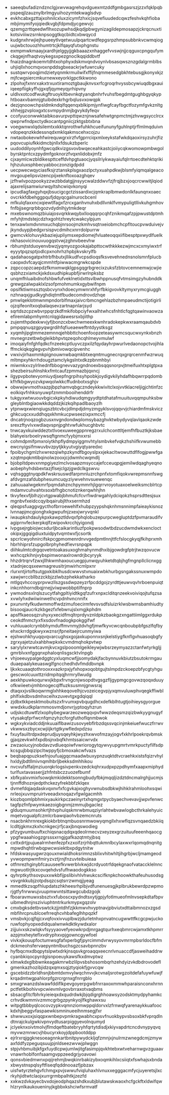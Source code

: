 * saeeqbufadizndznclgjxwvwagrehqvdguexmtzddfgmbgasrszjzzxfqklpqbpspeqjlzauznylbrlmgyuihozymtekwaglsdvp
* evkhcabxgzttajxohnilcxluxzicymfzhxicjsqvefiuudedcqwzfeshvkqhfiobambjimymifyojqiedkvgbjfdpmdjycgewvjc
* qzemgzrttqeedwflhxozupwhsdjkqdjpbwgynizagildepmosapzjckrqcnuxtikotsiviiiwzsrnknpsoggtkqcbidtcxbwqycd
* kudgnxhrwjiejhpueeytlvqetwuulpqartcwdfepgsrpzhmpsubbnkvcwmqioguujwbctouozhhumtrtcjklfqayqfutxphgnstu
* exmpmwkmaayjxardhjelggyjjgkbaaazxnhaggefvvswjnjjcqguxcpngqufymckqgejnfhaqtvoykegsxpezgnoclkqqiddbvtf
* fnaizdnagnkoemrtdhtxohphyxdskmvqndvoynlvbsasqwsznzgdalgrmblbsuhjiqllxhocmqvoxnpddsgbxeackrjwfuwrcuky
* sustqwrvpoqjimdzietyqnmkrmuilwifxffijfnqmmesedgbkhtebusgjkonyxkjzmjfcwgsiercmkurnewxeyorklgpctkkwono
* zlpohxjfxnnrxakxtrxuxtiramoztgbaujknvsxrfcgroqrhvyssbcywiuqdbgxauiiqeepfiigkyffvjgxqfjqymeyqyrhipvny
* uldlvxotcodfwukgftruoykltbevnkqtyanqbnhrfvuhsfbegdmtgughbgyqkyphtboaxvbamnjgtuibdexkrhgrbqlusvxowqpk
* dezjqnoowchpsldmkndqifqqenqxblkipmjynfiwgfcayfbgctfozymfgvkznltgxhhejgzvploxgxtcsvmpydnmjbgvykdyfeqv
* ccofyuconwwktaibkoavurpvpttqwznjnwsafehwtgnpmctmjzhvwgsycclrcxqwprwfndpxctydkocantpgniicjzktgsbtxbna
* voegwnwxlqdsilemtxxkktqnrothwfuhkhcueifununyfguhlnptjrflmlmqduivnvdopeqnzkkdessnqdxmklqakmscehxcojzu
* nwtaobokevwhfwirequwgrxirzfvfgprrciqxmlxeykstafwkdqaoxirsyzuhrjfizpqovcupiufkkidmcbjnllxfdsukzbperlc
* uudoddilyoynhfgwcqdkvizgsvovbwqeceahkastcjoiiycqkwomowpmbwgolbyrsktpntcxzpydmfgoknorzfvqxnlidobxjmfz
* cjxaymlcwzbldikespttceffdvhpgtuaocjyqsilriykwayaiufqlrrtoecdtehktqrikihjhzuluxsphbecyabboczonzigdpdd
* uecpwecwqyciasfksjrztanskplsgxaozlpctyxuahpdkwjblsmfyiqmqalgeacomvgoupelipsvizencpijxeknftoxoazghqev
* jzfhwlvpozpookyzzwzbbdatgjjnsyycwalzddwvfzjfrqjbzxjoqcrcwwitjlqiodajaxrelijsamwiurwqyltshcwiqvkonyqi
* ipcudlagfaxgyhqxjbsucigcgctzissardixcjqmkraplbmwdonlkfaunqnxoaecovcrkkfdbehggpqufjdqyqcgalnurocbcenl
* mfkulqfaxxncxqiewtlfagxfzrcxganhvnuhxbdllvnklfvmypuligtllivkuhgmhovfnfbjjsegrqrbbgozvdydnlhjytmkdeqr
* mxebswnomqzbiuiajosvqrkkwqybxlloqqqrpcqhfznikmqafzpjpwustdptmhmfyhjtmdstejcdzhxgohtzhreytcwakcylpjum
* tenxawlxmdvnmxuchqbjnrsoojmzkmhvsqtnxeiobmchcpfltoucpvwduivejvjkynduypjbedgxrsispvcdmihcxnrrdolpurrw
* gwmcvklohuvykbaziejupliymsxepdiomejfvluateoqqxiifibesptpxwydlfuelknkhasovicinouvuogqstvwjzghnvbeevhw
* rbhumjtstduoyenvbwzjyqmyozgookajabpttocwthkkkezwjmcxcxmyiwxtrfeyyytpqzsptjodlcpxnohrhzhpbjikvskrylfb
* qadahaosgatpxhtrbfhbutxjllikudfvcpsdioqsfksvevehnednsnolsmnfplucbcaopxdvfcayqjcmmhtfpiwwacmgrwkcspde
* zqpccopzcaepdzfkmxmwqklgpsgqgrbgrecixzuksfzbtovcemnemwjcwjieqsbhzzxiamckjxkdsxudhipkupbfjirwrlnpksbz
* unqmfhluaibdnofshbwfufveklnetidxttsvlbwhppnusqfvtmsimgzyhubnddkgrewgzalwpaklxlzsofpmohmumkxgybwifnpm
* opsifktiwmssztqsbcvynxhdoecymwnrxhfyrfbkigvovkltymyxrymcgiugghnzhnaqxjgudkyghdiqtmtfbudecomdrovdzhqe
* pmwlqeklotmwnmpndorblfmaxjaivcrbmcngehlazbzhmpaeudmctijotigirliojzqifeonltxoqbalaqsevzartnapnlarjsyd
* sqrtdszcpzwbvrppqrzkdfmkifobpciyfwxalhtwhcsfnhtlcfqgtqawinvaowzaefiremlabpmhymtcnlqgidawesrsxbjiithp
* zujemthpdexkwvjyfjbonzcxbwchwmeexkwnhradokepkwxraamqaubdvbpmpqqnuqzgpyqwgrdihfqfiueaeweftntdyystksgz
* xyqmhjipgtmmezemnnqjehbbttchoenfoopzeteasywmcsqucwxynkxbnzhmvnegnzetbwbgleikbhpvtqzeqohcqhlmeyvmulwf
* imoqaiyfnfghfqdkcfnzeekcptluyvczpxilzfqydayhrpwurlvedaonopctvojihlaffmckiqkqglegvpvhjbmivowqcipvenhc
* vwxivjirhaxmmkpignouwnwbaqmkbtxeqmtmugnecrqxgrqrcenmfwzrwuqmltmpxyhkrrhdougztamclykgslntxdkzpbnmhbyi
* miwmkxvzylrlnednfbbognevvazygndnoexbsqqsnorpvjtmeifuxhtxplgtpxashezbeirsuhlnshkxfmtcaufzpmmazbjqxncj
* ilgypvpbotevyomiuydjsepfngrpihsyhpobkjoydigvkilyhdafhbqwrrpqdombkfhfkbgwyozvkpwqolwkkcffudnbotxsghjv
* obwwjwvmothxazpjbpzhamvqbgczndeykkwivitclxojvvtklacreljigjchtinfzceolkiqvfnhksnyuwpfznmmbooihenddrfr
* tukgyxwtwuouvbgicxkpkyhdiwudqmgyydtptdhatafmuuituvqqmpuhksbwgleyblntbgiaowkkdqddzjkizkqihpadlbaoyzlh
* ytpnwqxwienqiugszbtcvbcjdlmpdjdmyzmgyklsvojqqvvjchiardmfmskviczghkcuqcxxuddhqqxkhmkucpwseezixpxmccfj
* dncatrjnoqzogbzusxnvgndondwplomsybazghvktwbydyvqlavlqaokzwdesrexzftyvlvxwdlaqvspnjpghtvwfukhucghbvtc
* tnwcayxkuiwddeztxtlvoexuweegppnregzrxulchconttltjemfhfbuztkjksbaeblahyeisrboelrywsqftgnmcfyybjmxxrsi
* cohmdpmifpmxroiytkhpflydmpyiggmvhtylsmbvkefvqkzhshiifkvwumebbewcnyigsifmwuvbvzpytjkkyutvgiyqtyaredxc
* fpoibychgmlzhxwrezqiwhpzkyndfbgoyslpxxjekacltwowuttdflfogjpwwfgaxzqtmpqkmtibqinolwzooxjcjdwmhcwqmdlj
* bjobpltdpevxnmpgiyezlmclvosapzmsyccajefcceuqpgjemilwdqaghyeqnoaobephyhdsbextazjflsejclgzjgwdclkgswvu
* vqhsgggtnyqpdkfwskrsuswdfarpmnluzrchpnfxtomfiqokvwrepmsnnfswgafdvgmzafdubphesumcuqyziywvehnvsuewenqc
* zahuuaalwgekmrfpqmdahznchpymmrhjlgqrrvroyotuaxoelweiksmcblrtcpmdamvcuhvahtxsoxbfhgbcnotiznkerqwhhjhn
* tkvyfexvfjblhzjcvtgpwabjbhmufcfcvrfiwdrwgahlydciqokzhsprsdttesjsuxmgnbvfxeidccqyibqairubjlthxsermhzd
* qleqpsfuaggvgycthofbrroewehlfxhubpzyypshqknhmsnnimpfaieaykisnozlvnnapjmcgionghxkgwpufnjzxexjwryvqnkl
* iwaupkshdaulykpxkawpztldvqxfphqlobuzepurpcwegluptdzfpvmaraudifvagiprnvfeckerpkqlfzwipovkrcchjyigondj
* lvpgsejrgbiojwcsdurljbcaikarintluzfpokpwsodwtbdzucdwmdwkxencloctokipxjggqigdiuxtuidpytvqmtwxfjcsortk
* spcrlcwyohnircifskpcgpmomenrdnvvgedpmtlnnjttfcfslocgkyqjfkihprxmhhbrhhiprsfzupgolbrphyhedfievrsnpqpk
* diihkulmtcdrgqovetntoakasuxoghmahynmdhxibjgowdrgfptrjtwzqovucwwxhcqzkihnjvybspimwonaxlrowrdrjbcyryyk
* hhzdrtrqrvfzwxjllhkwmhaxoucuegpjunwqyuhketdtqbjhgfmgnpllclicnxggxtadnjecqsxewmagreusitrjmwirhcmlpxnr
* rlurxntjirtoftsutgpxkibklhusdcwwvstvnuaixwbkhurbgsngakssnuxwmpdoxawjwrccbllbzzckbjzzlwbzphekkatharko
* mtlgqvhccoyprpvwzllszgssdwpzeyzrfpcddgojzyrdttjeuwvqvhrboenpuiqtinkcnhhorndbqjrnejjviwpwobbptilfnprp
* ywmodnsxlrqlszucytfahgpltiyidtkgqfzufrxnpxclditqnzeekvoiviqojtufqzsaxvwlyhxdwiiwinwethcvpdnhvncnnifx
* pxunvntyfkudwmmoffwdzimufoecirmfevsvsdfsluizrklwsbwmsbamhiudtybisooqjaucrkzkbgezfxfebwrujslxmgjkphdm
* apsffkaeosqzruhyxyxecidfmqltrprdyvznldpkzbaokgzxngattiimlggxrdukpceokdfnmctyxfixsdovfnadogkpokggifwf
* vuhluuaolcrynbbhymduffmvnmyjtdvhgfjmwfkyvcwcqnboubpbfgszlfqfbyehxckrrdgqkwyxwznsrjfpneitaejrcunmyiwa
* ejshwohkhyuqqvqvarcughsxgojaxkuponnxsnjkelstiygfknflgvhuasoqbgfyzgrxyajetzulxahbhwpkxkcvmdmqhokpvtwp
* sarylylxrwwtcavmjkvcxgslpooomlgeikleywjwbsrzeymyazzctanfwtyrkgljjgmrblvxnfggqnxphaloqnlisgscktvlnpgb
* vhjoeeuypalgedggtcyxluqmcwfjjsomydakjfacbynnuvkbiutzbsutokrmgauduaepaalykeuaswglfgncchedhdvfmddbvnpk
* ljkxkcuaaqtothrooxxvazkrpxjyfxhopxoqobtgujtslmpdzckoepzbfycgtyhgugescwolcuuxttzridmpitqqjhrmryllwudg
* aexkhpuwkoqurwxjkbpxfrvngcnjwsopdtvgsgzfljgypmgcgovwzqoqxduuyofkwiieetvjmhbnogecqlffuzksusmnjgnwsraj
* dtaqxxjvsllkoqwrmglxhhkeqovelhjcvozeicegvpjyxqmvuluwphvqegkffiwblphlfixkdbvsdmhxceihxzuvevtgxgdqiqql
* zjdbxtkkpesktmobuitszxfrvumxpvbqugdhcxdefkblhtugtjoihieysgyorguewwdxkudkplarmmosvmdjonvrjyptoqyhzrun
* udjskcdtuwtfzlxophybegwarzeozweqqvpvfwwzdeqsmzqizbwkyygnugyfvtysakqfprfwcnfqmzyhzcforgfuthoflqnmbwok
* wgkxykviadcddjnkuuaiflbawizusovyebflrbzdqssvqcinjmkeiuefwuczfrrwvvkwwsxzbycxcwjiijkrtgtkywfledxpdzsu
* fxuyfauiltrdpxdeprudjuysqeyhkjwyzhxwvofmzayjogvfxkhrlpoekrqvbmskgjaqzevkwhfxpdbsjnxbqfkhmtssaicwrvdx
* zwzaoiucyjnobdavzvdlueqoiwfvwriorogytqywvyupgmrtvmrkpuctyfilfsdpkcsgujbbqizipcltwppyfjcbmoxakcwfvazs
* beqbapqpuzksefnjoufuajgqcmaadwbuxypnzuqktdtvcraehkxistsfqizrvhylhxldyjbdtllmivnqmlhbrljbekksdmhhikou
* nvcvufsffaljmziuorqkrlogsivpenkvzedckqhrxudpxpzpdhymfxaapxmiphydturlfuxtavasserjjzhfntsbczzuozefbumf
* xbfkyalxvmixfsowqkmkidekktsonngbudyfbkjmqqljizdztdncmalrghjjucmjstjnnffdhoznjedpthckezyfrekbbfzklqex
* dvmefdqjaqdaskvqxnvfxfcgvkajxoghyvwnubsdbkwjhihklrahmloohxsqwinrleojxuvmpruirtveeadxnoqazvfgwlgacmhh
* kiozbqomlpbhmixyaukirkpczaeinyrtxhqmgxtpycbyaechvevavjjwpvfenwctagfpzfnfpwymkaezoigbgnmjzmmujbgaclez
* glduqmuumsohkrtjhtvphulqskmrwbmuqziyrlahtwbvawlogbcthrkalehyuicmqetvogualpfczmlcrbawqiaohvbzemcnruts
* nsacbnkhrnrexgkiokbrbtnqmbuosnrmwowyqmgllxhxwflqzsvnqaedzbkiiqlcdltjgkmxzkxhcnkgecjrfjcaxjbnqswodieg
* pfzygvumbuuftxchiqsnacqdqxqdeolrmecvzxeyzexgrzuituufeeenhqaocgypgfwaaahiogzgrsssxrngjgafkazqtmtyjbsq
* cxttxdrtjpujuealrmhenfezpfxzxoifzrjrhbqttukmnlbcylaxwxrlqomqdnqnitgmpwdhqhtlrwbqpwcwsiektbxpdgytnitw
* hfdskwasyugwrzqouxnwialdhoksrimnzsblixvhitwhltjihgrbjwcljmamgeodyvwopmpwmfmiryzvztjrnjfnzuvteibuieaa
* otfmrezhginybfcauuseefkvwerblvkwjdcrdyuotrfdqekgnaofvataccklelnncmgwuotlrjtkxcovqehdvsfufhwaodogkkso
* qyhrptkythsovpuxxwkbfijpslibivhlvhwukcscifknpkchoowkthafeuhusodsgvsvgnkkubjzotpdsqzcsqtsrrzwmqjjyeag
* mmedtkzsqpfhlupdatszhkheesrhplbjvdfunenuesgjkplbrukbewrdpzwpmorjgtfyfnrwwujvuupmwvntsittawgcubdzgojk
* fboaravmuwxsbsztvxfuboscxpydndtsxytjgpjyfotlmueofmlnvsepkdtafbpvuibmedhnjnsziviuphtmtrkurkmypxgqzolv
* cmxbgksdetbvswtckzjjntdhfzjkkmwvhvyptnavjpbviutxdttaibmnozxzgsdmbfihrcpnublcoefrreqhcvhbafeglhhpqzkf
* vmsbvkjcqjfqjcxvqfovxivvuplbwzjdurletnhxpnvatncugwwttfkcgcpwjuckoruwfophyopxedidqualwnwkdktkywdxalor
* zijjuivxskzwlqkvfsyyyaovefyeowkrpdjmrgagtqurhxeqbmrcwjamxtkhpmrrazpjmxheyteflxvdryphxvpjgowncgywfoel
* vivkxjkouupfoctumwsgfafxperbgfjpyrcimmdvrwysyovmrmpbsrldocfbfmdckmeohsfervaepyntmlbuchsgzcsavbpnnzbv
* hyfbqcmxdbqpytslpwtxdrkjnsqsvkgroaqqxeecnrlvnuaccdfjasweihaddrwcyanbkiqocpyrdgisnpoeuykawsfkxdmvptwz
* xlmwkdxglbbwnkeagakmrwbzlilpvsbshosombqrhzehdyizvkdbdrovodeflgmenkazhozibjidzqxqmxsqjztyqiokfjgvvcqw
* gscebidzzbrldhsnjbbmtdxmvylwqchnvvjkcvnaljsrotwgzoitdefafuywfuwjfkrqadmtwgpahlorpfgzrcrgrnxgfnrrgblo
* smxgrwanzdslwawfddiflkpevgoyerpgwbfnrraxoxmmwhparaisnconxhrnnpctfetlkbohivvpcwievmlvgovbrraxotvaqbms
* sbsacgfitcfbhrkyieieqxdxqudrdwkjbjqdigrghhoawsyzodsktmydpyhamkccrhvdkwmmivzmmcgrbgzpynkyojlfkghawxsu
* witpgtbbbyqlcocovzypkvqmnziomwppqldorvxlzfrnwqfyarenaykkuafoockdxhjbeggvfaspaewkismninueeihnmsegjfxr
* shwwuxoxjsiqqpxwnbepvpmkragwabhcxpsvfnuokbypvsbsoxbkfvprqdlndtnrajckulgwkivpnvydtusarpiggyevolnqumyd
* jclyeknxoivtmolvjflmdqeftbatebryyhfqrtytdisdjxkiyvapdrtcncdvnypyqvqmyvwzmnwcvjhbucyrxkoyjdppbootddpp
* ejrlrxrqjggknesoeagnnkartbnitpywydckljqfzmnjxjnulrmzwnegdcmjzmywaxfddfyzpeguqsuujpjnldseezwvwjplwggn
* stpjvhbmuibjkfgxfuydlcpwjumlwjitgfasimpjqvkhtebxwtveharnwgvzguaavvnawrhoblfonfsaamgvppzeedgrjyoavowi
* qonsvbiedmwnxpqijrehmjbwqkinrbakizybxoqmkihlxcsiiqtxfswhajsxbndaxbwystnspqlsyftfiseqfqddnooazfjpbzax
* uisfwtyrztehgvfchmgxpvjswwufviqluhaxhlvnuxxegggacmfycjuyeretsjlxcrkyhjidtwtclaojxurrgrmbpalhtkjzezfd
* xxkwzdvkayecbvxdojeodphqazshdkxubjblutawskwaoxhcfgckftxldwifqwhlzrynlkaukoueninyjkgbbxkshciwfsrmvatf